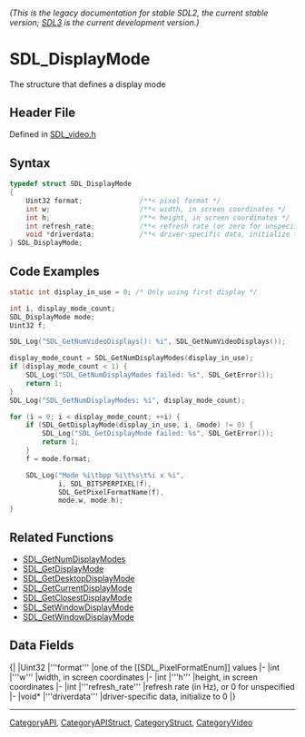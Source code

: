 ###### (This is the legacy documentation for stable SDL2, the current stable version; [SDL3](https://wiki.libsdl.org/SDL3/) is the current development version.)
# SDL_DisplayMode

The structure that defines a display mode

## Header File

Defined in [SDL_video.h](https://github.com/libsdl-org/SDL/blob/SDL2/include/SDL_video.h)

## Syntax

```c
typedef struct SDL_DisplayMode
{
    Uint32 format;              /**< pixel format */
    int w;                      /**< width, in screen coordinates */
    int h;                      /**< height, in screen coordinates */
    int refresh_rate;           /**< refresh rate (or zero for unspecified) */
    void *driverdata;           /**< driver-specific data, initialize to 0 */
} SDL_DisplayMode;
```

## Code Examples

```c
static int display_in_use = 0; /* Only using first display */

int i, display_mode_count;
SDL_DisplayMode mode;
Uint32 f;

SDL_Log("SDL_GetNumVideoDisplays(): %i", SDL_GetNumVideoDisplays());

display_mode_count = SDL_GetNumDisplayModes(display_in_use);
if (display_mode_count < 1) {
    SDL_Log("SDL_GetNumDisplayModes failed: %s", SDL_GetError());
    return 1;
}
SDL_Log("SDL_GetNumDisplayModes: %i", display_mode_count);

for (i = 0; i < display_mode_count; ++i) {
    if (SDL_GetDisplayMode(display_in_use, i, &mode) != 0) {
        SDL_Log("SDL_GetDisplayMode failed: %s", SDL_GetError());
        return 1;
    }
    f = mode.format;

    SDL_Log("Mode %i\tbpp %i\t%s\t%i x %i",
            i, SDL_BITSPERPIXEL(f),
            SDL_GetPixelFormatName(f),
            mode.w, mode.h);
}
```

## Related Functions

* [SDL_GetNumDisplayModes](SDL_GetNumDisplayModes)
* [SDL_GetDisplayMode](SDL_GetDisplayMode)
* [SDL_GetDesktopDisplayMode](SDL_GetDesktopDisplayMode)
* [SDL_GetCurrentDisplayMode](SDL_GetCurrentDisplayMode)
* [SDL_GetClosestDisplayMode](SDL_GetClosestDisplayMode)
* [SDL_SetWindowDisplayMode](SDL_SetWindowDisplayMode)
* [SDL_GetWindowDisplayMode](SDL_GetWindowDisplayMode)


## Data Fields

{|
|Uint32
|'''format'''
|one of the [[SDL_PixelFormatEnum]] values
|-
|int
|'''w'''
|width, in screen coordinates
|-
|int
|'''h'''
|height, in screen coordinates
|-
|int
|'''refresh_rate'''
|refresh rate (in Hz), or 0 for unspecified 
|-
|void*
|'''driverdata'''
|driver-specific data, initialize to 0
|}

----
[CategoryAPI](CategoryAPI), [CategoryAPIStruct](CategoryAPIStruct), [CategoryStruct](CategoryStruct), [CategoryVideo](CategoryVideo)


